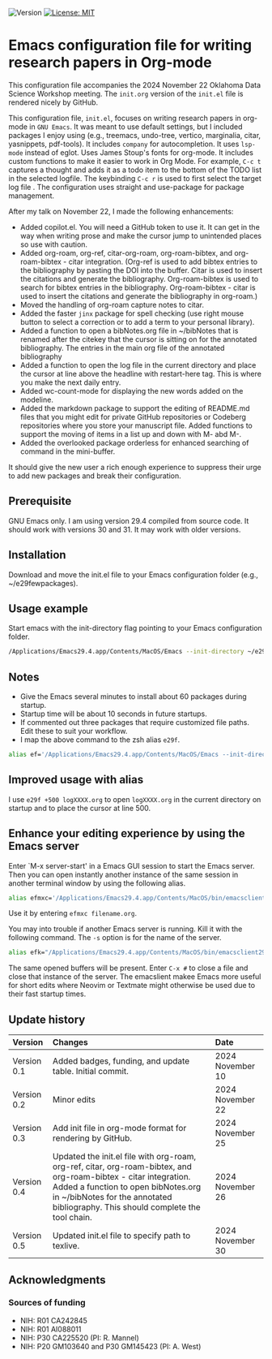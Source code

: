 ![Version](https://img.shields.io/static/v1?label=dsw-2024-org-mode-init&message=0.5&color=brightcolor)
[![License: MIT](https://img.shields.io/badge/License-MIT-blue.svg)](https://opensource.org/licenses/MIT)

# Emacs configuration file for writing research papers in Org-mode 

This configuration file accompanies the 2024 November 22 Oklahoma Data Science Workshop meeting.
The `init.org` version of the `init.el` file is rendered nicely by GitHub.

This configuration file, `init.el`, focuses on writing research papers in org-mode in `GNU Emacs`.
It was meant to use default settings, but I included packages I enjoy using (e.g., treemacs, undo-tree, vertico, marginalia, citar, yasnippets, pdf-tools).
It includes `company` for autocompletion.
It uses `lsp-mode` instead of eglot.
Uses James Stoup's fonts for org-mode.
It includes custom functions to make it easier to work in Org Mode.
For example, `C-c t` captures a thought and adds it as a todo item to the bottom of the TODO list in the selected logfile. The keybinding `C-c r` is used to first select the target log file . 
The configuration uses straight and use-package for package management.

After my talk on November 22, I made the following enhancements:

- Added copilot.el. You will need a GitHub token to use it. It can get in the way when writing prose and make the cursor jump to unintended places so use with caution.
- Added org-roam, org-ref, citar-org-roam, org-roam-bibtex, and org-roam-bibtex - citar integration. (Org-ref is used to add bibtex entries to the bibliography by pasting the DOI into the buffer. Citar is used to insert the citations and generate the bibliography. Org-roam-bibtex is used to search for bibtex entries in the bibliography. Org-roam-bibtex - citar is used to insert the citations and generate the bibliography in org-roam.)
- Moved the handling of org-roam capture notes to citar.
- Added the faster `jinx` package for spell checking (use right mouse button to select a correction or to add a term to your personal library).
- Added a function to open a bibNotes.org file in ~/bibNotes that is renamed after the citekey that the cursor is sitting on for the annotated bibliography. The entries in the main org file of the annotated bibliography
- Added a function to open the log file in the current directory and place the cursor at line above the headline with restart-here tag. This is where you make the next daily entry.
- Added wc-count-mode for displaying the new words added on the modeline.
- Added the markdown package to support the editing of README.md files that you might edit for private GitHub repositories or Codeberg repositories where you store your manuscript file. Added functions to support the moving of items in a list up and down with M-<up> abd M-<down>.
- Added the overlooked package orderless for enhanced searching of command in the mini-buffer.


It should give the new user a rich enough experience to suppress their urge to add new packages and break their configuration.

## Prerequisite
GNU Emacs only. I am using version 29.4 compiled from source code. It should work with versions 30 and 31. It may work with older versions.

## Installation
Download and move the init.el file to your Emacs configuration folder (e.g., ~/e29fewpackages).

## Usage example
Start emacs with the init-directory flag pointing to your Emacs configuration folder.

```bash
/Applications/Emacs29.4.app/Contents/MacOS/Emacs --init-directory ~/e29fewpackages --debug-init
```

## Notes

- Give the Emacs several minutes to install about 60 packages during startup.
- Startup time will be about 10 seconds in future startups.
- If commented out three packages that require customized file paths. Edit these to suit your workflow.
- I map the above command to the zsh alias `e29f`. 
```bash
alias ef='/Applications/Emacs29.4.app/Contents/MacOS/Emacs --init-directory ~/e29fewpackages --debug-init'
```

## Improved usage with alias

I use `e29f +500 logXXXX.org` to open `logXXXX.org` in the current directory on startup and to place the cursor at line 500.


## Enhance your editing experience by using the Emacs server

Enter `M-x server-start' in a Emacs GUI session to start the Emacs server.
Then you can open instantly another instance of the same session in another terminal window by using the following alias.

```bash
alias efmxc='/Applications/Emacs29.4.app/Contents/MacOS/bin/emacsclient29 -c'
```

Use it by entering `efmxc filename.org`.

You may into trouble if another Emacs server is running.
Kill it with the following command.
The `-s` option is for the name of the server.

```bash
alias efk="/Applications/Emacs29.4.app/Contents/MacOS/bin/emacsclient29 -s ef29server --eval '(kill-emacs)'"
```

The same opened buffers will be present.
Enter `C-x #` to close a file and close that instance of the server.
The emacslient makee Emacs more useful for short edits where Neovim or Textmate might otherwise be used due to their fast startup times.



  
## Update history

|Version      | Changes                                                                                                                                 | Date              |
|:------------|:----------------------------------------------------------------------------------------------------------------------------------------|:------------------|
| Version 0.1 |   Added badges, funding, and update table.  Initial commit.                                                                             | 2024 November 10  |
| Version 0.2 |   Minor edits                                                                                                                                                      | 2024 November 22  |
| Version 0.3 |   Add init file in org-mode format for rendering by GitHub.                                                                               | 2024 November 25  |
| Version 0.4 |   Updated the init.el file with org-roam, org-ref, citar, org-roam-bibtex, and org-roam-bibtex - citar integration. Added a function to open bibNotes.org in ~/bibNotes for the annotated bibliography. This should complete the tool chain. | 2024 November 26  |
| Version 0.5 |   Updated init.el file to specify path to texlive.                                                                                                   | 2024 November 30  |

## Acknowledgments
### Sources of funding

- NIH: R01 CA242845
- NIH: R01 AI088011
- NIH: P30 CA225520 (PI: R. Mannel)
- NIH: P20 GM103640 and P30 GM145423 (PI: A. West)
